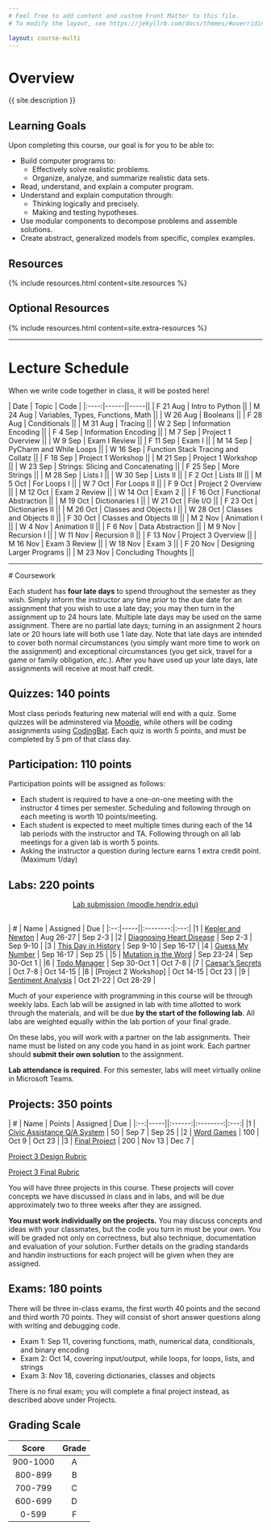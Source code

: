 ```yaml
---
# Feel free to add content and custom Front Matter to this file.
# To modify the layout, see https://jekyllrb.com/docs/themes/#overriding-theme-defaults

layout: course-multi
---
```


# <a name="description">Overview</a>

{{ site.description }}

## <a name="goals">Learning Goals</a>

Upon completing this course, our goal is for you to be able to:

* Build computer programs to:
  * Effectively solve realistic problems.
  * Organize, analyze, and summarize realistic data sets.
* Read, understand, and explain a computer program.
* Understand and explain computation through:
  * Thinking logically and precisely.
  * Making and testing hypotheses.
* Use modular components to decompose problems and assemble solutions.
* Create abstract, generalized models from specific, complex examples.

## <a name="resources">Resources</a>

{% include resources.html content=site.resources %}

## <a name="additional-resources">Optional Resources</a>

{% include resources.html content=site.extra-resources %}

<hr>

# <a name="inclasscode">Lecture Schedule</a>

When we write code together in class, it will be posted here!

| Date | Topic | Code |
|:----:|------||-----||
| F 21 Aug | Intro to Python ||
| M 24 Aug | Variables, Types, Functions, Math ||
| W 26 Aug | Booleans ||
| F 28 Aug | Conditionals ||
| M 31 Aug | Tracing ||
| W  2 Sep | Information Encoding ||
| F  4 Sep | Information Encoding ||
| M  7 Sep | Project 1 Overview ||
| W  9 Sep | Exam I Review ||
| F 11 Sep | Exam I ||
| M 14 Sep | PyCharm and While Loops ||
| W 16 Sep | Function Stack Tracing and Collatz ||
| F 18 Sep | Project 1 Workshop ||
| M 21 Sep | Project 1 Workshop ||
| W 23 Sep | Strings: Slicing and Concatenating ||
| F 25 Sep | More Strings ||
| M 28 Sep | Lists I ||
| W 30 Sep | Lists II ||
| F  2 Oct | Lists III ||
| M  5 Oct | For Loops I ||
| W  7 Oct | For Loops II ||
| F  9 Oct | Project 2 Overview ||
| M 12 Oct | Exam 2 Review || 
| W 14 Oct | Exam 2 ||
| F 16 Oct | Functional Abstraction ||
| M 19 Oct | Dictionaries I ||
| W 21 Oct | File I/O ||
| F 23 Oct | Dictionaries II ||
| M 26 Oct | Classes and Objects I ||
| W 28 Oct | Classes and Objects II ||
| F 30 Oct | Classes and Objects III ||
| M  2 Nov | Animation I ||
| W  4 Nov | Animation II ||
| F  6 Nov | Data Abstraction ||
| M  9 Nov | Recursion I ||
| W 11 Nov | Recursion II ||
| F 13 Nov | Project 3 Overview ||
| M 16 Nov | Exam 3 Review ||
| W 18 Nov | Exam 3 ||
| F 20 Nov | Designing Larger Programs ||
| M 23 Nov | Concluding Thoughts ||


<hr>
# Coursework

Each student has **four late days** to spend throughout the semester as they wish.
Simply inform the instructor any time *prior* to the due date for an assignment
that you wish to use a late day; you may then turn in the assignment up to 24
hours late. Multiple late days may be used on the same assignment. There are no
partial late days; turning in an assignment 2 hours late or 20 hours late will
both use 1 late day. Note that late days are intended to cover both normal
circumstances (you simply want more time to work on the assignment) and
exceptional circumstances (you get sick, travel for a game or family
obligation, *etc.*). After you have used up your late days, late assignments
will receive at most half credit.

## <a name="hwqz">Quizzes</a>: 140 points
Most class periods featuring new material will end with a quiz. Some quizzes will be adminstered via <a href="https://moodle.hendrix.edu/">Moodle</a>, 
while others will be coding assignments using <a href="https://codingbat.com/python">CodingBat</a>. Each quiz is worth 5 points, and must be completed by 5 pm of that class day.

## <a name="participation">Participation</a>: 110 points
Participation points will be assigned as follows:
* Each student is required to have a one-on-one meeting with the instructor 4 times per semester. Scheduling and following through on each meeting is worth 10 points/meeting.
* Each student is expected to meet multiple times during each of the 14 lab periods with the instructor and TA. Following through on all lab meetings for a given lab is worth 5 points.
* Asking the instructor a question during lecture earns 1 extra credit point. (Maximum 1/day)

## <a name="labs">Labs</a>: 220 points

<div style="text-align: center">
<a class="btn btn-primary" href="https://moodle.hendrix.edu/">
  Lab submission (moodle.hendrix.edu)
</a>
</div>
<br/>

| #  | Name | Assigned | Due |
|:--:|-----||:--------:|:---:|
|1 | [Kepler and Newton](https://www.kaggle.com/gabrielferrer/kepler-and-newton) | Aug 26-27 | Sep 2-3 |
|2 | [Diagnosing Heart Disease](https://www.kaggle.com/gabrielferrer/diagnosing-heart-disease) | Sep 2-3 | Sep 9-10 |
|3 | [This Day in History](https://www.kaggle.com/gabrielferrer/this-day-in-history) | Sep 9-10 | Sep 16-17 |
|4 | [Guess My Number]({{site.baseurl}}/labs/guess.html) | Sep 16-17 | Sep 25 |
|5 | [Mutation is the Word]({{site.baseurl}}/labs/doublets.html) | Sep 23-24 | Sep 30-Oct 1 |
|6 | [Todo Manager]({{site.baseurl}}/labs/todo-manager.html) | Sep 30-Oct 1 | Oct 7-8 |
|7 | [Caesar’s Secrets](https://www.kaggle.com/gabrielferrer/caesar-s-secrets) | Oct 7-8 | Oct 14-15 |
|8 | [Project 2 Workshop] | Oct 14-15 | Oct 23 |
|9 | [Sentiment Analysis](https://www.kaggle.com/gabrielferrer/sentiment-analysis) | Oct 21-22 | Oct 28-29 |

<!--
|10| [Water Jugs]({{site.baseurl}}/labs/waterjug.html) | Oct 28-29 | Nov 4-5 |
|11| [Graphics and Animation]({{site.baseurl}}/labs/graphics.html) | Nov 4-5 | Nov 11-12 |
|12| [Enron's Secrets] | Nov 11-12 | Nov 18-19 |
|13| [Project 3 Workshop] | Nov 18-19 | Dec 7 |
-->

Much of your experience with programming in this course will be through weekly labs. Each lab will be assigned in lab with time allotted to work through the materials, and will be due **by the start of the following lab**. All labs are weighted equally within the lab portion of your final grade.

<!--On these labs, you will work with a partner on the lab assignments. Their name must be listed on any code you hand in as joint work. A partnership should only turn in a **single copy** of the assignment. If students working as partners wish to turn in a lab late, both students must use a late day.-->
On these labs, you will work with a partner on the lab assignments. Their name must be listed on any code you hand in as joint work. Each partner should **submit their own solution** to the assignment.

**Lab attendance is required**. For this semester, labs will meet virtually online in Microsoft Teams. <!--Labs take place in the **Snoddy Computer Lab**, in the Bailey Library. As you go through the exterior door of the library, turn immediately to your left and enter the Snoddy Academic Resource Center. Continue through the door at the far end of the hall into the first computer lab, and then enter the second lab at the back.-->

## <a name="projects">Projects</a>: 350 points

| #  | Name | Points | Assigned | Due |
|:--:|-----||:------:|:--------:|:---:|
|1 | [Civic Assistance Q/A System](https://www.kaggle.com/gabrielferrer/project-1)  | 50  | Sep 7 | Sep 25 |
|2 | [Word Games]({{site.baseurl}}/projects/project2.html) | 100 | Oct 9 | Oct 23 |
|3 | [Final Project]({{site.baseurl}}/projects/final_spring2020.html) | 200 | Nov 13 | Dec 7 |

[Project 3 Design Rubric](https://drive.google.com/open?id=13kDzy15b63Ibytd23pBZ_nQqiKLSfxEs)

[Project 3 Final Rubric](https://drive.google.com/open?id=1rASxQnFIQtA9l62bSoRigYzq5Z57_7um)

You will have three projects in this course. These projects will cover concepts we have discussed in class and in labs, and will be due approximately two to three weeks after they are assigned.

**You must work individually on the projects.** You may discuss concepts and ideas with your classmates, but the code you turn in must be your own. You will be graded not only on correctness, but also technique, documentation and evaluation of your solution. Further details on the grading standards and handin instructions for each project will be given when they are assigned.

## <a name="exams">Exams</a>: 180 points

There will be three in-class exams, the first worth 40 points and the second and
third worth 70 points. They will consist of short answer questions along with writing and debugging code.

* Exam 1: Sep 11, covering functions, math, numerical data, conditionals, and binary encoding  
* Exam 2: Oct 14, covering input/output, while loops, for loops, lists, and strings 
* Exam 3: Nov 18, covering dictionaries, classes and objects 

<!--
[Practice Exam 1](https://drive.google.com/open?id=1TucpuX2lwRqQ4d1y3QMO5ad9gm7DqKwt)
[Practice Exam 2](https://drive.google.com/open?id=199t6fRH6k7h6cuxvzyZUrlSf0IcGgkX4)
[Practice Exam 3](https://drive.google.com/open?id=19x3xRhRSXLz0qEw153hhjdhFL4P5kRbw)
-->

There is no final exam; you will complete a final project instead, as described above under Projects.

## <a name="scale">Grading Scale</a>

| Score  | Grade  |
|:------:|:------:|
| 900-1000  | A   |
| 800-899   | B   |
| 700-799   | C   |
| 600-699   | D   |
| 0-599     | F   |
